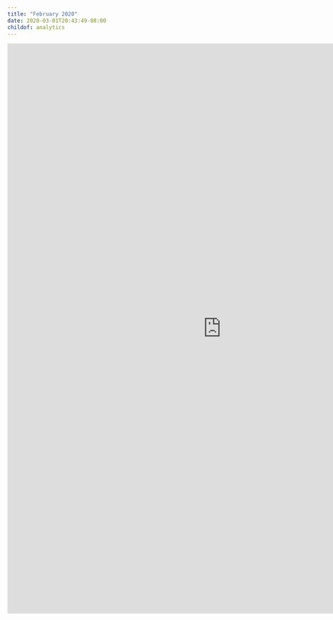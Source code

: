 ```yaml
---
title: "February 2020"
date: 2020-03-01T20:43:49-08:00
childof: analytics
---
```

<iframe width="960" height="1280" src="https://datastudio.google.com/embed/reporting/17N7GWYtJ5N1n6TgV-pmixaoq9rFp7QOw/page/tPw8" frameborder="0" style="border:0" allowfullscreen></iframe>